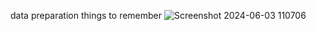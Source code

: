 data preparation things to remember
  ![Screenshot 2024-06-03 110706](https://github.com/coding4vinayak/customerproduct/assets/85548902/9ab36af1-c882-4768-a9a2-734473878dd0)
